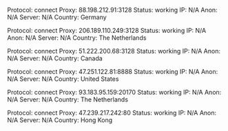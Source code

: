 Protocol: connect
Proxy: 88.198.212.91:3128
Status: working
IP: N/A
Anon: N/A
Server: N/A
Country: Germany

Protocol: connect
Proxy: 206.189.110.249:3128
Status: working
IP: N/A
Anon: N/A
Server: N/A
Country: The Netherlands

Protocol: connect
Proxy: 51.222.200.68:3128
Status: working
IP: N/A
Anon: N/A
Server: N/A
Country: Canada

Protocol: connect
Proxy: 47.251.122.81:8888
Status: working
IP: N/A
Anon: N/A
Server: N/A
Country: United States

Protocol: connect
Proxy: 93.183.95.159:20170
Status: working
IP: N/A
Anon: N/A
Server: N/A
Country: The Netherlands

Protocol: connect
Proxy: 47.239.217.242:80
Status: working
IP: N/A
Anon: N/A
Server: N/A
Country: Hong Kong

